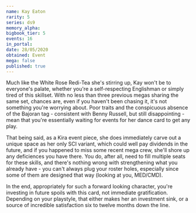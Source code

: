 ```yaml
---
name: Kay Eaton
rarity: 5
series: ds9
memory_alpha:
bigbook_tier: 5
events: 16
in_portal:
date: 28/05/2020
obtained: Event
mega: false
published: true
---
```


Much like the White Rose Redi-Tea she's stirring up, Kay won't be to everyone's palate, whether you're a self-respecting Englishman or simply tired of this skillset. With no less than three previous megas sharing the same set, chances are, even if you haven't been chasing it, it's not something you're worrying about. Poor traits and the conspicuous absence of the Bajoran tag - consistent with Benny Russell, but still disappointing - mean that you're essentially waiting for events for her dance card to get any play.

That being said, as a Kira event piece, she does immediately carve out a unique space as her only SCI variant, which could well pay dividends in the future, and if you happened to miss some recent mega crew, she'll shore up any deficiences you have there. You do, after all, need to fill multiple seats for these skills, and there's nothing wrong with strengthening what you already have - you can't always plug your roster holes, especially since some of them are designed that way (looking at you, MED/CMD).

In the end, appropriately for such a forward looking character, you're investing in future spoils with this card, not immediate gratification. Depending on your playstyle, that either makes her an investment sink, or a source of incredible satisfaction six to twelve months down the line.
